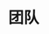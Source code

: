 ---
title: 团队
description: We've built an amazing team of developers, marketers, designers and sales people.
type: about

menu:
  main:
    name: 'About'
    weight: 3
  footer:
    name: 'About'
    weight: 3

_enabled_editors:
  - visual
  - content
  - source
---